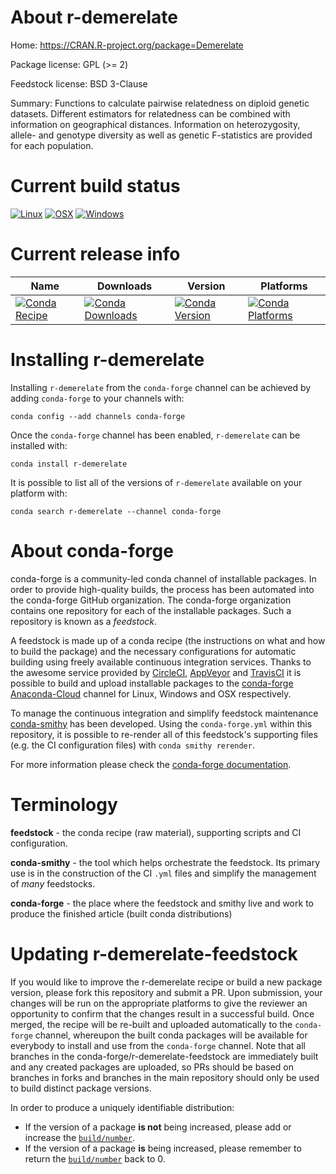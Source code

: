 About r-demerelate
==================

Home: https://CRAN.R-project.org/package=Demerelate

Package license: GPL (>= 2)

Feedstock license: BSD 3-Clause

Summary: Functions to calculate pairwise relatedness on diploid genetic datasets. Different estimators for relatedness can be combined with information on geographical distances. Information on heterozygosity, allele- and genotype diversity as well as genetic F-statistics are provided for each population.



Current build status
====================

[![Linux](https://img.shields.io/circleci/project/github/conda-forge/r-demerelate-feedstock/master.svg?label=Linux)](https://circleci.com/gh/conda-forge/r-demerelate-feedstock)
[![OSX](https://img.shields.io/travis/conda-forge/r-demerelate-feedstock/master.svg?label=macOS)](https://travis-ci.org/conda-forge/r-demerelate-feedstock)
[![Windows](https://img.shields.io/appveyor/ci/conda-forge/r-demerelate-feedstock/master.svg?label=Windows)](https://ci.appveyor.com/project/conda-forge/r-demerelate-feedstock/branch/master)

Current release info
====================

| Name | Downloads | Version | Platforms |
| --- | --- | --- | --- |
| [![Conda Recipe](https://img.shields.io/badge/recipe-r--demerelate-green.svg)](https://anaconda.org/conda-forge/r-demerelate) | [![Conda Downloads](https://img.shields.io/conda/dn/conda-forge/r-demerelate.svg)](https://anaconda.org/conda-forge/r-demerelate) | [![Conda Version](https://img.shields.io/conda/vn/conda-forge/r-demerelate.svg)](https://anaconda.org/conda-forge/r-demerelate) | [![Conda Platforms](https://img.shields.io/conda/pn/conda-forge/r-demerelate.svg)](https://anaconda.org/conda-forge/r-demerelate) |

Installing r-demerelate
=======================

Installing `r-demerelate` from the `conda-forge` channel can be achieved by adding `conda-forge` to your channels with:

```
conda config --add channels conda-forge
```

Once the `conda-forge` channel has been enabled, `r-demerelate` can be installed with:

```
conda install r-demerelate
```

It is possible to list all of the versions of `r-demerelate` available on your platform with:

```
conda search r-demerelate --channel conda-forge
```


About conda-forge
=================

conda-forge is a community-led conda channel of installable packages.
In order to provide high-quality builds, the process has been automated into the
conda-forge GitHub organization. The conda-forge organization contains one repository
for each of the installable packages. Such a repository is known as a *feedstock*.

A feedstock is made up of a conda recipe (the instructions on what and how to build
the package) and the necessary configurations for automatic building using freely
available continuous integration services. Thanks to the awesome service provided by
[CircleCI](https://circleci.com/), [AppVeyor](https://www.appveyor.com/)
and [TravisCI](https://travis-ci.org/) it is possible to build and upload installable
packages to the [conda-forge](https://anaconda.org/conda-forge)
[Anaconda-Cloud](https://anaconda.org/) channel for Linux, Windows and OSX respectively.

To manage the continuous integration and simplify feedstock maintenance
[conda-smithy](https://github.com/conda-forge/conda-smithy) has been developed.
Using the ``conda-forge.yml`` within this repository, it is possible to re-render all of
this feedstock's supporting files (e.g. the CI configuration files) with ``conda smithy rerender``.

For more information please check the [conda-forge documentation](https://conda-forge.org/docs/).

Terminology
===========

**feedstock** - the conda recipe (raw material), supporting scripts and CI configuration.

**conda-smithy** - the tool which helps orchestrate the feedstock.
                   Its primary use is in the construction of the CI ``.yml`` files
                   and simplify the management of *many* feedstocks.

**conda-forge** - the place where the feedstock and smithy live and work to
                  produce the finished article (built conda distributions)


Updating r-demerelate-feedstock
===============================

If you would like to improve the r-demerelate recipe or build a new
package version, please fork this repository and submit a PR. Upon submission,
your changes will be run on the appropriate platforms to give the reviewer an
opportunity to confirm that the changes result in a successful build. Once
merged, the recipe will be re-built and uploaded automatically to the
`conda-forge` channel, whereupon the built conda packages will be available for
everybody to install and use from the `conda-forge` channel.
Note that all branches in the conda-forge/r-demerelate-feedstock are
immediately built and any created packages are uploaded, so PRs should be based
on branches in forks and branches in the main repository should only be used to
build distinct package versions.

In order to produce a uniquely identifiable distribution:
 * If the version of a package **is not** being increased, please add or increase
   the [``build/number``](https://conda.io/docs/user-guide/tasks/build-packages/define-metadata.html#build-number-and-string).
 * If the version of a package **is** being increased, please remember to return
   the [``build/number``](https://conda.io/docs/user-guide/tasks/build-packages/define-metadata.html#build-number-and-string)
   back to 0.
